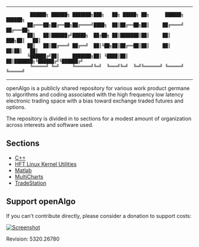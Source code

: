   -------------------------------------------------------------------------

			 ██████╗ ██████╗ ███████╗███╗   ██╗ █████╗ ██╗      ██████╗  ██████╗ 
			██╔═══██╗██╔══██╗██╔════╝████╗  ██║██╔══██╗██║     ██╔════╝ ██╔═══██╗
			██║   ██║██████╔╝█████╗  ██╔██╗ ██║███████║██║     ██║  ███╗██║   ██║
			██║   ██║██╔═══╝ ██╔══╝  ██║╚██╗██║██╔══██║██║     ██║   ██║██║   ██║
			╚██████╔╝██║     ███████╗██║ ╚████║██║  ██║███████╗╚██████╔╝╚██████╔╝
			 ╚═════╝ ╚═╝     ╚══════╝╚═╝  ╚═══╝╚═╝  ╚═╝╚══════╝ ╚═════╝  ╚═════╝
   
  -------------------------------------------------------------------------



openAlgo is a publicly shared repository for various work product germane to algorithms and coding associated with the high frequency low latency electronic trading space with a bias toward exchange traded futures and options.

The repository is divided in to sections for a modest amount of organization across interests and software used.

## Sections ##
- [C++](https://github.com/mtompkins/openAlgo/tree/master/C%2B%2B)
- [HFT Linux Kernel Utilities](https://github.com/mtompkins/linux-kernel-utilities)
- [Matlab](https://github.com/mtompkins/openAlgo/tree/master/MatLab)
- [MultiCharts](https://github.com/mtompkins/openAlgo/tree/master/MultiCharts)
- [TradeStation](https://github.com/mtompkins/openAlgo/tree/master/TradeStation)

## Support openAlgo ##

If you can't contribute directly, please consider a donation to support costs:

[![Screenshot](/../master/ScreenShots/paypal.jpg?raw=true "Support")](https://www.paypal.com/cgi-bin/webscr?cmd=_s-xclick&hosted_button_id=ZMYDCUCMWCN8Q)




Revision: 5320.26780
